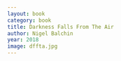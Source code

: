 ```yaml
---
layout: book
category: book
title: Darkness Falls From The Air
author: Nigel Balchin
year: 2018
image: dffta.jpg
---
```

